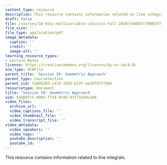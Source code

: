 ```yaml
---
content_type: resource
description: This resource contains information related to line integrals.
draft: false
file: /courses/18-02sc-multivariable-calculus-fall-2010/54d807cf0965f7399fdd93f732e0c109_MIT18_02SC_notes_28.pdf
file_size: ''
file_type: application/pdf
image_metadata:
  caption: ''
  credit: ''
  image-alt: ''
learning_resource_types:
- Lecture Notes
license: https://creativecommons.org/licenses/by-nc-sa/4.0/
ocw_type: OCWFile
parent_title: 'Session 58: Geometric Approach'
parent_type: CourseSection
parent_uid: fa095203-c47d-195d-b13f-ae16f977f84b
resourcetype: Document
title: 'Session 58: Geometric Approach'
uid: 54d807cf-0965-f739-9fdd-93f732e0c109
video_files:
  archive_url: ''
  video_captions_file: ''
  video_thumbnail_file: ''
  video_transcript_file: ''
video_metadata:
  video_speakers: ''
  video_tags: ''
  youtube_description: ''
  youtube_id: ''
---
```

This resource contains information related to line integrals.